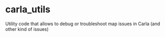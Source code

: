 # carla_utils

Utility code that allows to debug or troubleshoot map issues in Carla (and other kind of issues)
